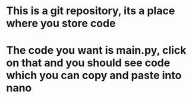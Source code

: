 # This is a git repository, its a place where you store code

# The code you want is main.py, click on that and you should see code which you can copy and paste into nano